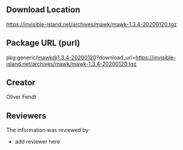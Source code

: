 ## Download Location

https://invisible-island.net/archives/mawk/mawk-1.3.4-20200120.tgz

## Package URL (purl)

pkg:generic/mawk@1.3.4-20200120?download_url=https://invisible-island.net/archives/mawk/mawk-1.3.4-20200120.tgz

## Creator

Oliver Fendt

## Reviewers

The information was reviewed by:

* add reviewer here
